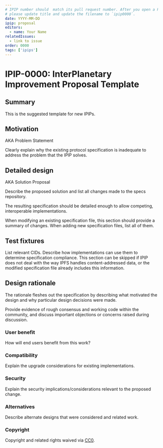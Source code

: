 ```yaml
---
# IPIP number should  match its pull request number. After you open a PR,
# please update title and update the filename to `ipip0000`.
date: YYYY-MM-DD
ipip: proposal
editors:
  - name: Your Name
relatedIssues:
  - link to issue
order: 0000
tags: ['ipips']
---
```


# IPIP-0000: InterPlanetary Improvement Proposal Template

## Summary

<!--One paragraph explanation of the IPIP.-->
This is the suggested template for new IPIPs.

## Motivation

AKA Problem Statement

Clearly explain why the existing protocol specification is inadequate
to address the problem that the IPIP solves.

## Detailed design

AKA Solution Proposal

Describe the proposed solution and list all changes made to the specs repository.

The resulting specification should be detailed enough to allow competing,
interoperable implementations.

When modifying an existing specification file, this section should provide a
summary of changes. When adding new specification files, list all of them.

## Test fixtures

List relevant CIDs. Describe how implementations can use them to determine
specification compliance. This section can be skipped if IPIP does not deal
with the way IPFS handles content-addressed data, or the modified specification
file already includes this information.

## Design rationale

The rationale fleshes out the specification by describing what motivated
the design and why particular design decisions were made.

Provide evidence of rough consensus and working code within the community,
and discuss important objections or concerns raised during discussion.

### User benefit

How will end users benefit from this work?

### Compatibility

Explain the upgrade considerations for existing implementations.

### Security

Explain the security implications/considerations relevant to the proposed change.

### Alternatives

Describe alternate designs that were considered and related work.

### Copyright

Copyright and related rights waived via [CC0](https://creativecommons.org/publicdomain/zero/1.0/).
